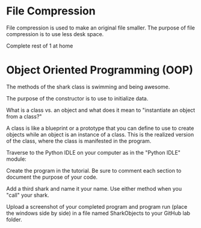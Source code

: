 # File Compression

File compression is used to make an original file smaller. The purpose of file compression is to use less desk space. 

Complete rest of 1 at home

# Object Oriented Programming (OOP)

The methods of the shark class is swimming and being awesome. 

The purpose of the constructor is to use to initialize data.

What is a class vs. an object and what does it mean to "instantiate an object from a class?" 
 
A class is like a blueprint or a prototype that you can define to use to create objects while an object is an instance of a class. This is the realized version of the class, where the class is manifested in the program.

Traverse to the Python IDLE on your computer as in the "Python IDLE" module: 
 
 

Create the program in the tutorial. Be sure to comment each section to document the purpose of your code.   
 

Add a third shark and name it your name.  Use either method when you "call" your shark. 
 

Upload a screenshot of your completed program and program run (place the windows side by side) in a file named SharkObjects to your GitHub lab folder. 
 
